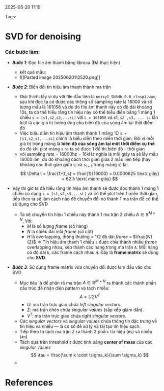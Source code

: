 2025-06-20 11:19


Tags:

# SVD for denoising

### Các bước làm: 
- ***Bước 1***: Đọc file âm thành bằng librosa (Đã thực hiện)
	- kết quả mẫu: 
	- ![[Pasted image 20250620112520.png]]
- ***Bước 2***: Biến đổi tín hiệu âm thanh thành ma trận
	- Giải thích: lấy ví dụ với file đầu tiên là `noisy1_SNRdb_0.0_clnsp1.wav`, sau khi đọc ta có được các thông số sampling rate là 16000 và số lượng mẫu là 161058 và do đó file âm thanh này có độ dài khoảng 10s, ta có thể hiểu rằng tín hiệu này có thể biểu diễn bằng 1 mảng 1 chiều `s = [s1,s2,s3,...sL]` với `L = 161058` và s1, `s2 ,s3, ... sL` lần lượt là các giá trị tương ứng cho biên độ của sóng âm tại thời điểm đó
	- Việc biểu diễn tín hiệu âm thanh thành 1 mảng 1D  `s = [s1,s2,s3,...sL]` chính là biểu diễn theo miền thời gian. Bởi vì mỗi giá trị trong mảng là **biên độ của sóng âm tại một thời điểm cụ thể** do đó khi plot mảng `s` ra ta sẽ được 1 đồ thị biên độ - thời gian 
	- vói sampling rate = 16000hz  = 16kHz nghĩa là mỗi giây ta sẽ lấy mẫu 16000 lần, do đó khoảng cách thời gian giữa  2 mẫu liên tiếp (hay khoảng các thời gian giữa $s_{i}$ và $s_{i+1}$ trong mảng `s`) là: $$
\Delta t = \frac{1}{f_s} = \frac{1}{16000} = 0.0000625 \text{ giây} = 62.5 \text{ micro giây}
$$
-  Vậy thì giờ ta đã hiểu rằng tín hiệu âm thanh sẽ được đọc thành 1 mảng 1 chiều có dạng `s = [s1,s2,s3,...sL]` và có thể plot trên 1 miền thời gian, tiếp theo ta sẽ làm cách nào để chuyển đổi nó thành 1 ma trận để có thể sử dụng cho SVD
	- Ta sẽ chuyển tín hiệu 1 chiều này thành 1 ma trận 2 chiều $A \in \mathbb{R}^{M \times N}$, Với:
		- $M$ là số lượng *frame* (số hàng)
		-  $N$ là chiều dài mỗi *frame* (số cột)
		- *H* là overlapping, thông thường = 1/2 độ dài *frame* = $\frac{N}{2}$
	=> Tín hiệu âm thanh 1 chiều `s` được chia thành nhiều *frame* overlapping nhau, xếp thành các hàng trong ma trận `A`. Mỗi hàng có độ dài `N`, các frame cách nhau `H`. Đây là **frame matrix** sẽ dùng cho **SVD**.

- ***Bước 3***: Sử dụng frame matrix vừa chuyển đổi được làm đầu vào cho SVD
	- Mục tiêu là để phân rã ma trận $A \in \mathbb{R}^{M \times N}$ ra thành các thành phần cấu trúc để nhận diện pattern và tách nhiễu:$$A = U \Sigma V^T$$
		-  $U$: ma trận trực giao chứa *left singular vectors*.
		- $\Sigma$: ma trận chéo chứa *singular values* (sắp xếp giảm dần).
		- $V^T$: ma trận trực giao chứa *right singular vectors*.
	- Các *singular vectors* và *singular values* chứa thông tin đặc trưng về tín hiệu và nhiễu — là cơ sở để xử lý và tái tạo tín hiệu sạch.
	- Tiếp theo ta tách ma trận $\Sigma$ ra thành 2 phần: tín hiệu (`#s`) và nhiễu (`#n`) 
	- Tách dựa trên threshold $\tau$ được tính bằng **center of mass** của các *singular values* $$
\tau = \frac{\sum k \cdot \sigma_k}{\sum \sigma_k}
$$
	- 
# References
